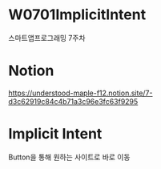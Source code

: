 # W0701ImplicitIntent
스마트앱프로그래밍 7주차

# Notion
https://understood-maple-f12.notion.site/7-d3c62919c84c4b71a3c96e3fc63f9295

# Implicit Intent
Button을 통해 원하는 사이트로 바로 이동
